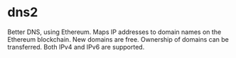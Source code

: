 # dns2
Better DNS, using Ethereum.
Maps IP addresses to domain names on the Ethereum blockchain. New domains are free. Ownership of domains can be transferred. Both IPv4 and IPv6 are supported.
